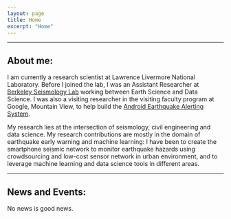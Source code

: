 ```yaml
---
layout: page
title: Home
excerpt: "Home"
---
```


---  
## About me:  

I am currently a research scientist at Lawrence Livermore National Laboratory. Before I joined the lab, I was an Assistant Researcher at [Berkeley Seismology Lab](http://seismo.berkeley.edu/) working between Earth Science and Data Science. I was also a visiting researcher in the visiting faculty program at Google, Mountain View, to help build the [Android Earthquake Alerting System](https://blog.google/products/android/earthquake-detection-and-alerts).  

My research lies at the intersection of seismology, civil engineering and data science. My research contributions are mostly in the domain of earthquake early warning and machine learning: I have been to create the smartphone seismic network to monitor earthquake hazards using crowdsourcing and low-cost sensor network in urban environment, and to leverage machine learning and data science tools in different areas.  

---

## News and Events:

No news is good news. 

<!---
2023/05/30 Qingkai serves as panelist at graduate seminar panel discussion at Victoria University of Wellington
2023/04/19 Qingkai gives a talk at SSA
2023/03/16 Qingkai gives guest lecture at Brown University
2022/12/16 Qingkai gives a remote presentation at AGU
2022/10/18 Qingkai serves as the Career Mentor for SSA Mentoring session. 
2022/10/13 Qingkai gives a remote presentation at Sandia National Lab.
2022/09/01 Qingkai gives a remote presentation at 4th Kenji Ishihara Colloquium Series on Earthquake Engineering
2022/03 Qingkai gives a remote presentation at Georgia Tech’s Geophysics Seminar.    
2022/02/11 Qingkai serves as a panelist at National Academies of Sciences Machine Learning and Artificial Intelligence to Advance Earth System Science: Opportunities and Challenges – A Workshop.    
2022/01/12  Qingkai gives a remote talk at Text Analysis and Machine Learning Group, Stanford University	[Link](https://eastbayev.github.io/SSDS-TAML/Jan_12.html)    
2021/12/15 Qingkai gives a remote presentation at AGU 2021.   
2021/12/03 Qingkai gives a remote talk at Machine Learning in Solid Earth Geoscience, Los Alamos National Lab.    


2021/10/13 Qingkai present at Berkeley Basic Science Lights the Way. [Video](https://www.youtube.com/watch?v=Ut0885199xU)   
2021/06/30 Qingkai gives a lecture at Applied Statistics Workshop at Lawrence Livermore National Laboratory.
2021/05/20 Qingkai serves as Moderator at USGS social science Symposium
2021/04/20    Qingkai talks as a panelist at SSA plenary session
2021/04    Qingkai presents two posters at SSA remotely and serves as machine learning session convenor 
2021/01/28 Qingkai gives an employee seminar at Lawrence Livermore National Laboratory.
2021/01/25 Qingkai gives a remote talk at ShakeAlert Workshop at USGS.   
2021/01/25 Qingkai gives a remote talk at the TECTONIC ERC in Prof. Chris J. Marone's group.      
2021/01/11 Qingkai started a new position at Lawrence Livermore National Laboratory.  
2021/01/01 My new book teaching Python and Numerical Methods is out. [book site](https://pythonnumericalmethods.berkeley.edu/notebooks/Index.html), [buy on Amazon](https://www.amazon.com/Python-Programming-Numerical-Methods-Scientists/dp/0128195495/)   
2020/12  Qingkai gives an online poster at AGU 2020.   
2020/12/15 Qingkai gives a remote talk at Scripps Institution of Oceanography Machine Learners Group.   
2020/05/01 New proposal is awarded by USGS [Link](https://earthquake.usgs.gov/cfusion/external_grants/research.cfm).  
2020/04/08 Qingkai gives a remote talk at Lawrence Livermore National Laboratory    
2020/02/10 Qingkai gives a talk at department of Civil Engineering San Francisco State University, SF, CA   
2019/12/09 Qingkai gives a presentation at AGU 2019, San Francisco, CA [Link](https://agu.confex.com/agu/fm19/meetingapp.cgi/Paper/530069)   
2019/12/08 Qingkai gives a talk at Applications of Big Data and High-Performance Computing in Earth Science workshop at AGU, San Francisco, CA [Link](https://agu.confex.com/agu/fm19/meetingapp.cgi/Session/76617)   
2019/11/18 Qingkai gives a talk at Berkeley Statistics and Machine Learning Forum, Berkeley [Link](https://bids.berkeley.edu/events/bsmlf-2019-1118)    
2019/10/28 Qingkai gives an invited talk at Committee on Seismology and Geodynamics at The National Academies of Science, Engineering, Medicine Fall meeting    
2019/10/17 MyShake is deliverying ShakeAlert EEW statewide CA - [Governor Announcement](https://www.youtube.com/watch?v=Pg5oksiDfTk), [News Link](https://www.latimes.com/california/story/2019-10-16/california-to-launch-statewide-earthquake-early-warning-system), [Video](https://www.youtube.com/watch?v=y1p0pFFbH8M)    
2019/10/01 Qingkai gives a talk at Earthquake Early Warning Forum, Berkeley, CA  
2019/09/10 Qingkai gives an invited talk at California Department of Conservation, Sacramento, CA   
2019/09/03 Qingkai gets $5000 research Google Cloud Platform credits for one research project   
2019/08/12 Qingkai starts the visiting researcher position at Google, Mountain View, CA   
2019/07/23 Qingkai gives a talk at Data Science workshop, Livermore, CA [Link](https://web.cvent.com/event/b8ebf811-6f99-4388-8123-8e87a91e800f/summary)  
2019/06/09 Proposal - Statewide Public Alert Delivery for CEEWS/ShakeAlert using MyShake get funded by CAL OES   

2019/05/08 My proposal - Understanding the Seismic Ground Motion Spatial Variability Using Network Analysis &nbsp;&nbsp;&nbsp;&nbsp;&nbsp;&nbsp;&nbsp;&nbsp;&nbsp;&nbsp;&nbsp;&nbsp;&nbsp;&nbsp;&nbsp;&nbsp;&nbsp;&nbsp;&nbsp;get funded by SCEC        
2019/04/28 Qingkai demos Earthquake Early Warning and MyShake at Piedmont Maker Faire, Piedmont, CA [Link](http://www.piedmontmakers.org/)   
2019/04/25 Qingkai gives two talks at SSA 2019, Seattle, WA [Talk1](https://seismosoc.secure-platform.com/a/gallery/rounds/7/details/3642), [Talk2](https://seismosoc.secure-platform.com/a/gallery/rounds/7/details/3645)   
2019/04/23 Qingkai co-instructs Machine Learning for Seismology  workshop at SSA 2019, Seattle, WA [Link](https://www.seismosoc.org/annual-meeting/workshops/#machine-learning), [Materials](https://github.com/qingkaikong/SSA_Machine_Learning_2019)   
2019/04/13 Qingkai gives a talk in [Data for all](https://data.berkeley.edu/news/data-science-all-calday) at Division of Data Sciences on CalDay, Berkeley, CA    
2019/04/11 New paper: Hybrid Event Detection and Phase‐Picking Algorithm Using Convolutional and Recurrent Neural &nbsp;&nbsp;&nbsp;&nbsp;&nbsp;&nbsp;&nbsp;&nbsp;&nbsp;&nbsp;&nbsp;&nbsp;&nbsp;&nbsp;&nbsp;&nbsp;&nbsp;&nbsp;&nbsp;Networks [Link](https://pubs.geoscienceworld.org/ssa/srl/article-abstract/569837/hybrid-event-detection-and-phase-picking-algorithm?redirectedFrom=fulltext)  
2019/04/11 New paper: On the Feasibility of Using the Dense MyShake Smartphone Array for Earthquake Location [Link](https://pubs.geoscienceworld.org/ssa/srl/article-abstract/569836/on-the-feasibility-of-using-the-dense-myshake?redirectedFrom=fulltext) 
2019/03/29 Qingkai gives a talk at ShakeAlert Research Workshop at USGS Menlo Park, CA   
2019/02/27 New paper: Earthquake Early Warning and Beyond: Systems Challenges in Smartphone-based Seismic &nbsp;&nbsp;&nbsp;&nbsp;&nbsp;&nbsp;&nbsp;&nbsp;&nbsp;&nbsp;&nbsp;&nbsp;&nbsp;&nbsp;&nbsp;&nbsp;&nbsp;&nbsp;&nbsp;Network. [Link](https://dl.acm.org/citation.cfm?id=3302377)    
2019/02/27 Qingkai gets the best poster award at the 20th International Workshop on Mobile Computing Systems and &nbsp;&nbsp;&nbsp;&nbsp;&nbsp;&nbsp;&nbsp;&nbsp;&nbsp;&nbsp;&nbsp;&nbsp;&nbsp;&nbsp;&nbsp;&nbsp;&nbsp;&nbsp;&nbsp;  Applications (HotMobile 2019), Santa Cruz, CA [Link](http://www.hotmobile.org/2019/index.php?id=demo)     
2019/02/27 Qingkai is giving a talk at the 20th International Workshop on Mobile Computing Systems and Applications &nbsp;&nbsp;&nbsp;&nbsp;&nbsp;&nbsp;&nbsp;&nbsp;&nbsp;&nbsp;&nbsp;&nbsp;&nbsp;&nbsp;&nbsp;&nbsp;&nbsp;&nbsp;&nbsp;(HotMobile 2019), Santa Cruz, CA   
2019/02/07 Qingkai is giving a talk at Pacific Coast Section of SEG luncheon, Bakersfield, CA    
2019/01/24 My paper presentation at Anaheim SEG ranked top 25 of 1090 papers. [Link]({filename}../downloads/SEG_top25.pdf)   
   
2018/12/18 New paper: MyShake: Using Human-Centered Design Methods to Promote Engagement in a Smartphone &nbsp;&nbsp;&nbsp;&nbsp;&nbsp;&nbsp;&nbsp;&nbsp;&nbsp;&nbsp;&nbsp;&nbsp;&nbsp;&nbsp;&nbsp;&nbsp;&nbsp;&nbsp;&nbsp;based Global Seismic Network [Link](https://www.frontiersin.org/articles/10.3389/feart.2018.00237/full)   
2018/12/05 New paper: Machine Learning Aspects of the MyShake Global Smartphone Seismic Network [Link](https://pubs.geoscienceworld.org/ssa/srl/article/567499/machine-learning-aspects-of-the-myshake-global)    
2018/11/29 Qingkai is teaching a workshop on Artificial Neural Network at Berkeley D-Lab. [Link](http://dlab.berkeley.edu/training/introduction-artificial-neural-networks-3), [Materials](https://github.com/qingkaikong/20181129_ANN_basics_DLab)   
2018/11/14 New paper: Machine Learning in Seismology: Turning Data into Insights [Link](https://pubs.geoscienceworld.org/ssa/srl/article/566430/machine-learning-in-seismology-turning-data-into)    
2018/10/30 Qingkai is giving a poster at [IRIS Seismic Instrumentation Technology Symposium](https://www.iris.edu/hq/workshops/2018/10/seismic_instrumentation_technology_symposium_2018), Tucson, AZ   
2018/10/17 Qingkai is giving a talk at SEG 2018, Anaheim, CA. [Link](https://library.seg.org/doi/abs/10.1190/segam2018-2996624.1)       
2018/10/10 Qingkai is giving a talk at Department of Computer Science at San Francisco State University, SF, CA [Link](http://cs.sfsu.edu/graduate-program/graduate-seminar-series/schedule/2018-10-10-173000-description-myshake)          
2018/09/21 Qingkai is giving a talk at Piedmont-Montclair Rotary, Oakland, CA   
2018/09/19 Qingkai is attending [The AI Summit](https://theaisummit.com/sanfrancisco/), San Francisco, CA    
2018/07/31 My presentation at SSA won SSA Student Presentation Award [Link](https://www.seismosoc.org/awards/student-awards/)  
2018/06/25 Welcome visiting student [Yijian Zhou](https://www.researchgate.net/profile/Zhou_Yijian) from Peking University to work on ML detections        
2018/06/25 Qingkai is giving a presentation at SWEEM 2018 at Stanford, Palo Alto, CA [Link](http://www.sweem.polimi.it/index.php/2018/program/)    
2018/05/17 Qingkai is giving an oral presentation and a poster at SSA 2018, Miami, FL   
2018/05/11 Qingkai is awarded the PhD in geophysics, and now become a Doctor!    
2018/04/30 Qingkai is teaching a workshop on Artificial Neural Network at Berkeley D-Lab. [Link](http://dlab.berkeley.edu/training/introduction-artificial-neural-networks-2), [Materials](https://github.com/qingkaikong/20180430_ANN_basics_DLab)   
2018/04/19 Qingkai gives exit seminar at Department of Earth and Planetary Science, UC Berkeley, Berkeley, CA           
2018/03/16 Qingkai gives a Research Vision talk at Earth Science department, University of Oregon, Eugene, OR [Link](https://cs.uoregon.edu/colloquium/research-vision-qingkai-kong)    
2018/03/15 Qingkai gives a MyShake talk at Computer Science Department, University of Oregon, Eugene, OR [Link](https://cs.uoregon.edu/colloquium/myshake-%E2%80%93-building-global-smartphone-seismic-network)          
2018/03/06 Qingkai is giving a talk for Japan visitors from Saga Delegation Program, Berkeley, CA       
2018/03/02 Qingkai is giving a talk at Stanford School of Earth, Energy & Environmental Sciences, Palo Alto, CA   
2018/02/23 Qingkai is giving a talk at geophysics group at University of New Mexico, Albuquerque, NM    
2018/02/21 Qingkai is giving a talk at [Machine learning in solid earth geoscience](http://www.cvent.com/events/machine-learning-in-solid-earth-geoscience/custom-17-cfd550689d2a4a7dba0a0db98a5c4471.aspx), Santa Fe, NM    
2018/02/07 Qingkai is giving a talk at [Big Data Science Meetup@DeveloperWeek](https://www.meetup.com/Big-Data-Science/events/246809812/), Oakland, CA. [Link](https://www.meetup.com/Big-Data-Science/events/246809812/)    
2018/01/22 Qingkai is giving a talk at [Real-Time Decision Making Boot Camp](https://simons.berkeley.edu/workshops/realtime2018-boot-camp), Berkeley, CA. [Link](https://simons.berkeley.edu/talks/kong-earthquake-2), [Video](https://youtu.be/9wVEDcrpXYs)        
2018/01/16 I gave a talk at Recent Developments in Sensing Technology for Seismology workshop, LBNL, Berkeley   
2018/01/10 New paper: Structural Health Monitoring of Buildings Using Smartphone Sensors. [Link](https://pubs.geoscienceworld.org/ssa/srl/article/525824/structural-health-monitoring-of-buildings-using)   
2018/01/08 Qingkai is attending 3-day [Geospatial Data and Mapping Fundamentals](http://dlab.berkeley.edu/training/geospatial-data-and-mapping-fundamentals-part-1) at Berkeley D-Lab, Berkeley, CA   

2017/12/11 Qingkai is presenting two posters at AGU, New Orleans, LA   
2017/12/06 Qingkai is teaching a Machine learning workshop at The Hacker Within, Berkeley. [Link](http://www.thehackerwithin.org/berkeley/posts/2017-12-06-sklearn-f17.html), [Materials](https://github.com/qingkaikong/20171206_ML_basics_THW)  
2017/11/16 Qingkai is teaching a workshop on Artificial Neural Network at Berkeley D-Lab. [Link](http://dlab.berkeley.edu/training/introduction-artificial-neural-networks-1), [Materials](https://github.com/qingkaikong/20171116_ANN_basics_DLab)   
2017/11/15 Qingkai is co-teaching data science module in the EPS-C-20 class (Earthquake in your backyard).   
2017/11/03 Qingkai is giving a [BAGS (Bay Area Geophysical Society) Seminar](http://bayareageophysicalsociety.org/index.php/event/bags-seminar-qingkai-kong/), Berkeley, CA   
2017/10/25 Qingkai is giving a talk on applying ANN and CNN on MyShake at LBNL, Berkeley, CA   
2017/10/20 Qingkai is giving a [FISH talk](https://eapsweb.mit.edu/fish-seminar-qingkai-kong-uc-berkeley) at MIT Earth Resources Laboratory, Cambridge MA  
2017/10/19 Qingkai is giving a talk at [Electrical and Computer Engineering Department](https://www.bu.edu/calendar/?uid=204674@17.calendar.bu.edu&day=2017-10-19), Boston University, Boston MA    
2017/10/18 Qingkai is giving a [BiSEPPS Seminar](https://eps.harvard.edu/event/qingkai-kong-university-california-berkeley?delta=0) at Harvard Earth and Planetary Sciences, Cambridge MA     
2017/10/11 Attending Fujitsu Advanced Technology Symposium 2017 on [Quantum computing](http://www.fujitsu.com/us/about/resources/events/2017/agenda-flats.html), Mountain View, CA  
2017/09/15 Qingkai is attending [Inclusion in Entrepreneurship Summit](http://accesscapital.berkeley.edu/program) 2017, Berkeley, CA  
2017/08/24 New Article: Seismic data from smartphones - MyShake: building a global smartphone seismic network [Link](http://geostrata.geoinstitute.org/article/seismic-data-smartphones/)   
2017/06/28 Qingkai is teaching Machine learning workshop for Berkeley CDIPS data science workshop. [Link](http://cdips.physics.berkeley.edu/tutorials-2017/), [Materials](https://github.com/qingkaikong/20170628_ML_sklearn)   
2017/06/17 My son Fanqi is born to celebrate Father's day with me :-) [Link](http://qingkaikong.blogspot.com/2017/06/my-son-is-here-for-fathers-day.html)   
2017/05/24 Qingkai is attending 2-day [Silicon Valley Open Doors (SVOD)](http://www.svod.org/daily-agenda/) at Mountain View, CA   
2017/05/15 MyShake won XFund Innovation Award and Runner up for Wilmer Hale Innovation Award   
2017/04/17 Qingkai presented a poster in SSA meeting at Denver, CO   
2017/04/13 Qingkai taught a workshop on Artificial Neural Networks at Berkeley D-Lab. [Link](http://dlab.berkeley.edu/training/introduction-artificial-neural-networks-0), [Materials](https://github.com/qingkaikong/20170413_ANN_basics_DLab)   
2017/03/14 Qingkai is attending 3-day [Strata + Haddop World Conference](https://conferences.oreilly.com/strata/strata-ca), San Jose, CA     
2017/03/06 Qingkai gives an [AI workshop](https://github.com/qingkaikong/20170306_ML_ANN_basics_DT) at [Deutsche Telekom Silicon Valley Innovation Center](http://t-labs.us/), Mountain View, CA  
2017/02/04 Qingkai is attending two day Bootcamp of Entrepreneurship at Berkeley, CA      
2017/01/23 Qingkai gives a talk at Department of Earth Science at Rice University, Houston, TX. [Link](http://earthscience.rice.edu/seminar/qingkai-kong-university-of-california-berkeley/)
2016/12/16 Qingkai presents a poster at AGU about analysis of Oklahoma M5.8 earthquake using MyShake.  
2016/12/14 Qingkai gives a talk at AGU about observation of MyShake.   
2016/12/14 MyShake 2.0 released with Earthquake Notification!   [More info](http://news.berkeley.edu/2016/12/14/quake-detection-app-captured-nearly-400-temblors-worldwide/), [MyShake website](http://myshake.berkeley.edu/)   
2016/12/02 Qingkai taught a workshop on Artificial Neural Networks at Berkeley D-Lab. [Link](http://dlab.berkeley.edu/training/introduction-artificial-neural-networks), [Materials](https://github.com/qingkaikong/20161202_ANN_basics), [Slides](http://qingkaikong.blogspot.com/2016/11/slides-introduction-to-artificial.html)     
2016/11/14 Qingkai visits [Greg's group](https://profiles.stanford.edu/gregory-beroza) at Stanford, and gives a talk on MyShake, Palo Alto, CA.   
2016/10/27 Qingkai gives a brown bag talk at Caltech Seismological Laboratory, Pasadena, CA.  
2016/10/23 Qingkai attends East Bay Mini Maker Faire at Oakland, CA.    
2016/10/10 Qingkai gives an invited talk at San Francisco State University, San Francisco, CA.     
2016/09/28 Qingkai gives a talk at 2016 Earthquake Research Affiliates Meeting, Berkeley, CA. [Link](http://seismo.berkeley.edu/2016_ERA_meeting/)  
2016/09/10 New paper: MyShake: Initial Observations from a Global Smartphone Seismic Network [Link](http://onlinelibrary.wiley.com/doi/10.1002/2016GL070955/full)  
2016/09/10 Qingkai is attending SCEC Annual Meeting 2016, Palm Springs, CA. [Link](https://www.scec.org/publication/6969)   
2016/08/21 Qingkai is helping teaching Python bootcamp 2016, Berkeley CA. [Link](https://sites.google.com/site/pythonbootcamp/)  
2016/08/13 Qingkai is attending PyData San Francisco 2016, CA. [Link](http://pydata.org/sfo2016/), [My Lightning Talk Video](https://youtu.be/9JWX8bOBHjg?t=11m26s).    
2016/08/09 Qingkai is attending InSAR Processing and Theory with GMTSAR course at [Scripps](https://scripps.ucsd.edu/). [Link](https://www.unavco.org/education/advancing-geodetic-skills/short-courses/2016/insar-gmtsar/insar-gmtsar.html)   
2016/07/12 Qingkai is attending [Scipy 2016](http://scipy2016.scipy.org/ehome/index.php?eventid=146062&tabid=332930&) at Austin, TX   
2016/06/21 Qingkai is attending 4-Day [Workshop on Algorithms for Modern Massive Data Sets](http://mmds-data.org/)    
2016/05/22 Qingkai attends 2016 [Maker Faire Bay Area](http://makerfaire.com/) at San Mateo, CA.   
2016/05/21 Qingkai gave a talk at Science@Cal. [Link](http://scienceatcal.berkeley.edu/earthquakes-in-the-pacific-nortwest/)  
2016/05/03 Qingkai presents a poster at BIDS data science faire, Berkeley, CA [Link](https://bids.berkeley.edu/events/bids-spring-2016-data-science-faire)  
2016/04/19 Qingkai attended SSA meeting at Reno, NV   
2016/04/16 Qignkai gave a talk at CalDay, Berkeley [Link](http://calday.berkeley.edu/detail.php?eventID=3967)    
2016/03/17 Qingkai attended Seismology student workshop at Lamont-Doherty Earth Observatory, NY  
2016/03/14 Qingkai attended ShakeAlert Research meeting at Pasadena, CA.   
2016/02/12 New paper: MyShake: A smartphone seismic network for earthquake early warning and beyond [Link](http://advances.sciencemag.org/content/2/2/e1501055)    
2016/02/12 MyShake released to the public. [Link](http://myshake.berkeley.edu/)   
2016/02/02 $1 Million Funding for MyShake project from Gordon and Betty Moore Foundation [Link](https://www.moore.org/grant-detail?grantId=GBMF5230)   
--> 
